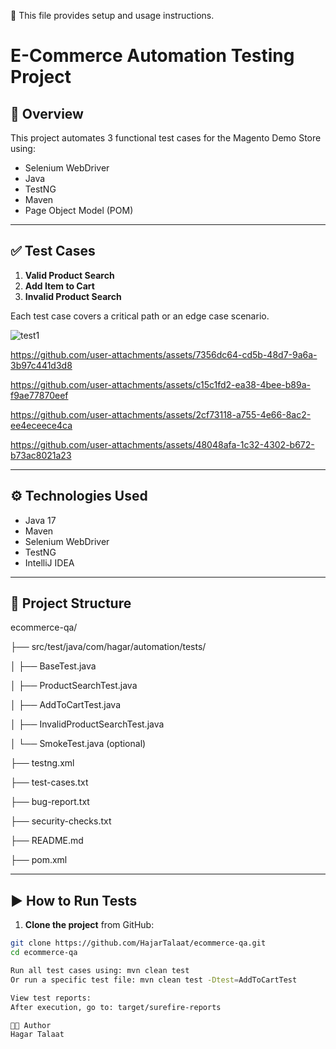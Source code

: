 📄 This file provides setup and usage instructions.

# E-Commerce Automation Testing Project

## 📌 Overview
This project automates 3 functional test cases for the Magento Demo Store using:
- Selenium WebDriver
- Java
- TestNG
- Maven
- Page Object Model (POM)

---

## ✅ Test Cases
1. **Valid Product Search**
2. **Add Item to Cart**
3. **Invalid Product Search**

Each test case covers a critical path or an edge case scenario.

![test1](https://github.com/user-attachments/assets/cd08ff96-fe35-4931-86f3-fe4172728fec)

https://github.com/user-attachments/assets/7356dc64-cd5b-48d7-9a6a-3b97c441d3d8

https://github.com/user-attachments/assets/c15c1fd2-ea38-4bee-b89a-f9ae77870eef

https://github.com/user-attachments/assets/2cf73118-a755-4e66-8ac2-ee4eceece4ca

https://github.com/user-attachments/assets/48048afa-1c32-4302-b672-b73ac8021a23

---

## ⚙️ Technologies Used
- Java 17
- Maven
- Selenium WebDriver
- TestNG
- IntelliJ IDEA

---

## 📁 Project Structure
ecommerce-qa/

├── src/test/java/com/hagar/automation/tests/

│ ├── BaseTest.java

│ ├── ProductSearchTest.java

│ ├── AddToCartTest.java

│ ├── InvalidProductSearchTest.java

│ └── SmokeTest.java (optional)

├── testng.xml

├── test-cases.txt

├── bug-report.txt

├── security-checks.txt

├── README.md

├── pom.xml


---

## ▶️ How to Run Tests

1. **Clone the project** from GitHub:

```bash
git clone https://github.com/HajarTalaat/ecommerce-qa.git
cd ecommerce-qa

Run all test cases using: mvn clean test
Or run a specific test file: mvn clean test -Dtest=AddToCartTest

View test reports:
After execution, go to: target/surefire-reports

👩‍💻 Author
Hagar Talaat

